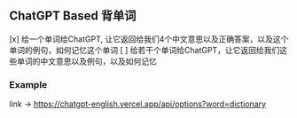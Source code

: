 ## ChatGPT Based 背单词

[x] 给一个单词给ChatGPT, 让它返回给我们4个中文意思以及正确答案，以及这个单词的例句，如何记忆这个单词 
[ ] 给若干个单词给ChatGPT，让它返回给我们这些单词的中文意思以及例句，以及如何记忆

### Example

link -> https://chatgpt-english.vercel.app/api/options?word=dictionary